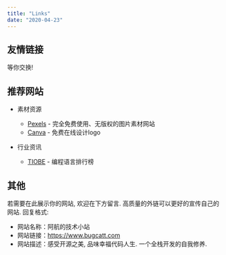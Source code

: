 ```yaml
---
title: "Links"
date: "2020-04-23"
---
```


## 友情链接

等你交换!

## 推荐网站

- 素材资源
    - [Pexels](https://www.pexels.com/zh-cn/) - 完全免费使用、无版权的图片素材网站
    - [Canva](https://www.canva.cn) - 免费在线设计logo  
        
- 行业资讯
    - [TIOBE](https://www.tiobe.com/tiobe-index/) - 编程语言排行榜

## 其他

若需要在此展示你的网站, 欢迎在下方留言. 高质量的外链可以更好的宣传自己的网站. 回复格式:

- 网站名称：阿航的技术小站
- 网站链接：https://www.bugcatt.com
- 网站描述：感受开源之美, 品味幸福代码人生. 一个全栈开发的自我修养.
